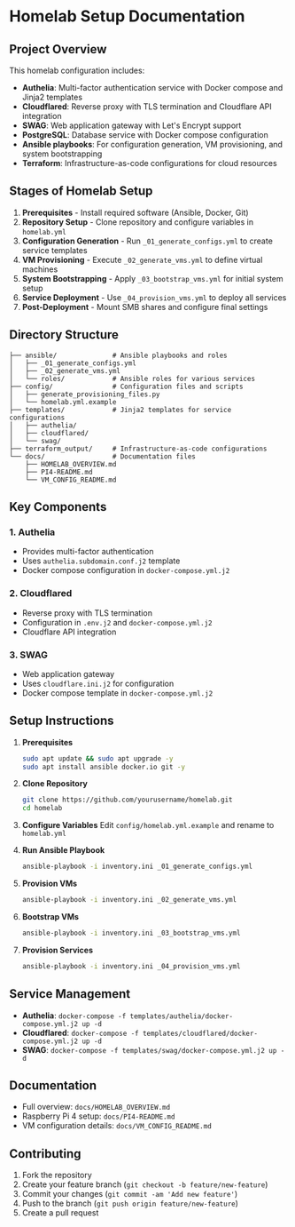 # Homelab Setup Documentation

## Project Overview
This homelab configuration includes:
- **Authelia**: Multi-factor authentication service with Docker compose and Jinja2 templates
- **Cloudflared**: Reverse proxy with TLS termination and Cloudflare API integration
- **SWAG**: Web application gateway with Let's Encrypt support
- **PostgreSQL**: Database service with Docker compose configuration
- **Ansible playbooks**: For configuration generation, VM provisioning, and system bootstrapping
- **Terraform**: Infrastructure-as-code configurations for cloud resources

## Stages of Homelab Setup
1. **Prerequisites** - Install required software (Ansible, Docker, Git)
2. **Repository Setup** - Clone repository and configure variables in `homelab.yml`
3. **Configuration Generation** - Run `_01_generate_configs.yml` to create service templates
4. **VM Provisioning** - Execute `_02_generate_vms.yml` to define virtual machines
5. **System Bootstrapping** - Apply `_03_bootstrap_vms.yml` for initial system setup
6. **Service Deployment** - Use `_04_provision_vms.yml` to deploy all services
7. **Post-Deployment** - Mount SMB shares and configure final settings

## Directory Structure
```
├── ansible/              # Ansible playbooks and roles
│   ├── _01_generate_configs.yml
│   ├── _02_generate_vms.yml
│   └── roles/            # Ansible roles for various services
├── config/               # Configuration files and scripts
│   ├── generate_provisioning_files.py
│   └── homelab.yml.example
├── templates/            # Jinja2 templates for service configurations
│   ├── authelia/
│   ├── cloudflared/
│   └── swag/
├── terraform_output/     # Infrastructure-as-code configurations
└── docs/                 # Documentation files
    ├── HOMELAB_OVERVIEW.md
    ├── PI4-README.md
    └── VM_CONFIG_README.md
```

## Key Components
### 1. Authelia
- Provides multi-factor authentication
- Uses `authelia.subdomain.conf.j2` template
- Docker compose configuration in `docker-compose.yml.j2`

### 2. Cloudflared
- Reverse proxy with TLS termination
- Configuration in `.env.j2` and `docker-compose.yml.j2`
- Cloudflare API integration

### 3. SWAG
- Web application gateway
- Uses `cloudflare.ini.j2` for configuration
- Docker compose template in `docker-compose.yml.j2`

## Setup Instructions
1. **Prerequisites**
   ```bash
   sudo apt update && sudo apt upgrade -y
   sudo apt install ansible docker.io git -y
   ```

2. **Clone Repository**
   ```bash
   git clone https://github.com/yourusername/homelab.git
   cd homelab
   ```

3. **Configure Variables**
   Edit `config/homelab.yml.example` and rename to `homelab.yml`

4. **Run Ansible Playbook**
   ```bash
   ansible-playbook -i inventory.ini _01_generate_configs.yml
   ```

5. **Provision VMs**
   ```bash
   ansible-playbook -i inventory.ini _02_generate_vms.yml
   ```

6. **Bootstrap VMs**
   ```bash
   ansible-playbook -i inventory.ini _03_bootstrap_vms.yml
   ```

7. **Provision Services**
   ```bash
   ansible-playbook -i inventory.ini _04_provision_vms.yml
   ```

## Service Management
- **Authelia**: `docker-compose -f templates/authelia/docker-compose.yml.j2 up -d`
- **Cloudflared**: `docker-compose -f templates/cloudflared/docker-compose.yml.j2 up -d`
- **SWAG**: `docker-compose -f templates/swag/docker-compose.yml.j2 up -d`

## Documentation
- Full overview: `docs/HOMELAB_OVERVIEW.md`
- Raspberry Pi 4 setup: `docs/PI4-README.md`
- VM configuration details: `docs/VM_CONFIG_README.md`

## Contributing
1. Fork the repository
2. Create your feature branch (`git checkout -b feature/new-feature`)
3. Commit your changes (`git commit -am 'Add new feature'`)
4. Push to the branch (`git push origin feature/new-feature`)
5. Create a pull request
